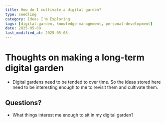 ```yaml
---
title: How do I cultivate a digital garden?
type: seedling
category: Ideas I'm Exploring
tags: [digital-garden, knowledge-management, personal-development]
date: 2025-05-08
last_modified_at: 2025-05-08
---
```


# Thoughts on making a long-term digital garden

- Digital gardens need to be tended to over time. So the ideas stored here need to be interesting enough to me to revisit them and cultivate them.


## Questions?
- What things interest me enough to sit in my digital garden?
